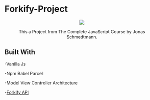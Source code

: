 # Forkify-Project
<p align="center">
  <img src="https://user-images.githubusercontent.com/83467033/143691953-ae26e6df-bea2-4c08-9524-647d2e3c109c.PNG" />
</p>

<p align="center">
 This a Project from The Complete JavaScript Course by Jonas Schmedtmann.
</p>

## Built With

-Vanilla Js

-Npm Babel Parcel

-Model View Controller Architecture

-[Forkify API](https://forkify-api.herokuapp.com/)



